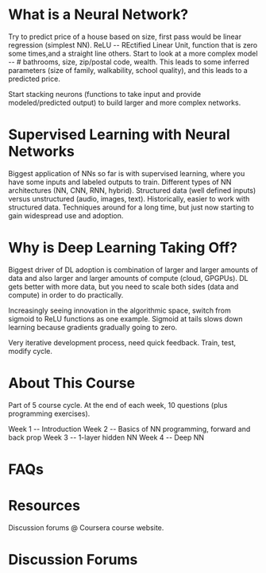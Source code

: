 # What is a Neural Network?

Try to predict price of a house based on size, first pass would be linear regression (simplest NN). ReLU -- REctified Linear Unit, function that is zero some times,and a straight line others. Start to look at a more complex model -- # bathrooms, size, zip/postal code, wealth. This leads to some inferred parameters (size of family, walkability, school quality), and this leads to a predicted price.

Start stacking neurons (functions to take input and provide modeled/predicted output) to build larger and more complex networks.

# Supervised Learning with Neural Networks

Biggest application of NNs so far is with supervised learning, where you have some inputs and labeled outputs to train. Different types of NN architectures (NN, CNN, RNN, hybrid). Structured data (well defined inputs) versus unstructured (audio, images, text). Historically, easier to work with structured data. Techniques around for a long time, but just now starting to gain widespread use and adoption.

# Why is Deep Learning Taking Off?

Biggest driver of DL adoption is combination of larger and larger amounts of data and also larger and larger amounts of compute (cloud, GPGPUs). DL gets better with more data, but you need to scale both sides (data and compute) in order to do practically.

Increasingly seeing innovation in the algorithmic space, switch from sigmoid to ReLU functions as one example. Sigmoid at tails slows down learning because gradients gradually going to zero.

Very iterative development process, need quick feedback. Train, test, modify cycle.

# About This Course

Part of 5 course cycle. At the end of each week, 10 questions (plus programming exercises).

Week 1 -- Introduction
Week 2 -- Basics of NN programming, forward and back prop
Week 3 -- 1-layer hidden NN
Week 4 -- Deep NN

# FAQs

# Resources

Discussion forums @ Coursera course website.

# Discussion Forums
